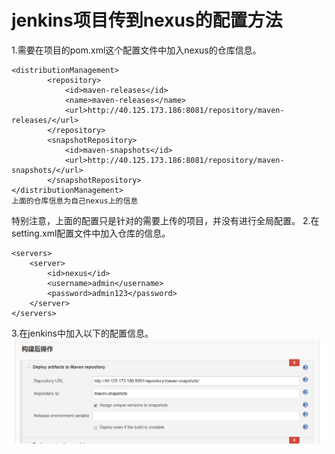 # jenkins项目传到nexus的配置方法 #
1.需要在项目的pom.xml这个配置文件中加入nexus的仓库信息。
```
<distributionManagement>  
        <repository>  
            <id>maven-releases</id>  
            <name>maven-releases</name>  
            <url>http://40.125.173.186:8081/repository/maven-releases/</url>  
        </repository>  
        <snapshotRepository>
            <id>maven-snapshots</id>
            <url>http://40.125.173.186:8081/repository/maven-snapshots/</url>
        </snapshotRepository>
</distributionManagement>
上面的仓库信息为自己nexus上的信息
```
   特别注意，上面的配置只是针对的需要上传的项目，并没有进行全局配置。
2.在setting.xml配置文件中加入仓库的信息。
```
<servers>
    <server>
        <id>nexus</id>
        <username>admin</username>
        <password>admin123</password>
    </server>
</servers>
```
3.在jenkins中加入以下的配置信息。
![](pic/jenkins项目传到nexus配置/1.PNG)
